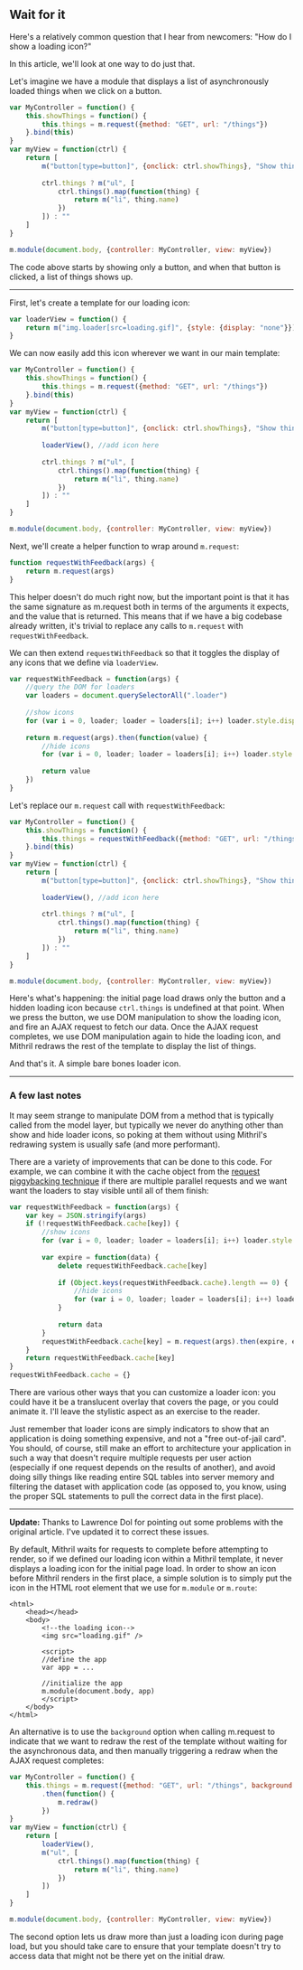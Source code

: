 ## Wait for it

Here's a relatively common question that I hear from newcomers: "How do I show a loading icon?"

In this article, we'll look at one way to do just that.

Let's imagine we have a module that displays a list of asynchronously loaded things when we click on a button.

```javascript
var MyController = function() {
	this.showThings = function() {
		this.things = m.request({method: "GET", url: "/things"})
	}.bind(this)
}
var myView = function(ctrl) {
	return [
		m("button[type=button]", {onclick: ctrl.showThings}, "Show things"),
		
		ctrl.things ? m("ul", [
			ctrl.things().map(function(thing) {
				return m("li", thing.name)
			})
		]) : ""
	]
}

m.module(document.body, {controller: MyController, view: myView})
```

The code above starts by showing only a button, and when that button is clicked, a list of things shows up.

---

First, let's create a template for our loading icon:

```javascript
var loaderView = function() {
	return m("img.loader[src=loading.gif]", {style: {display: "none"}})
}
```

We can now easily add this icon wherever we want in our main template:

```javascript
var MyController = function() {
	this.showThings = function() {
		this.things = m.request({method: "GET", url: "/things"})
	}.bind(this)
}
var myView = function(ctrl) {
	return [
		m("button[type=button]", {onclick: ctrl.showThings}, "Show things"),
		
		loaderView(), //add icon here
		
		ctrl.things ? m("ul", [
			ctrl.things().map(function(thing) {
				return m("li", thing.name)
			})
		]) : ""
	]
}

m.module(document.body, {controller: MyController, view: myView})
```

Next, we'll create a helper function to wrap around `m.request`:

```javascript
function requestWithFeedback(args) {
	return m.request(args)
}
```

This helper doesn't do much right now, but the important point is that it has the same signature as m.request both in terms of the arguments it expects, and the value that is returned. This means that if we have a big codebase already written, it's trivial to replace any calls to `m.request` with `requestWithFeedback`.

We can then extend `requestWithFeedback` so that it toggles the display of any icons that we define via `loaderView`.

```javascript
var requestWithFeedback = function(args) {
	//query the DOM for loaders
	var loaders = document.querySelectorAll(".loader")
	
	//show icons
	for (var i = 0, loader; loader = loaders[i]; i++) loader.style.display = "block"
	
	return m.request(args).then(function(value) {
		//hide icons
		for (var i = 0, loader; loader = loaders[i]; i++) loader.style.display = "none"
		
		return value
	})
}
```

Let's replace our `m.request` call with `requestWithFeedback`:

```javascript
var MyController = function() {
	this.showThings = function() {
		this.things = requestWithFeedback({method: "GET", url: "/things"})
	}.bind(this)
}
var myView = function(ctrl) {
	return [
		m("button[type=button]", {onclick: ctrl.showThings}, "Show things"),
		
		loaderView(), //add icon here
		
		ctrl.things ? m("ul", [
			ctrl.things().map(function(thing) {
				return m("li", thing.name)
			})
		]) : ""
	]
}

m.module(document.body, {controller: MyController, view: myView})
```

Here's what's happening: the initial page load draws only the button and a hidden loading icon because `ctrl.things` is undefined at that point. When we press the button, we use DOM manipulation to show the loading icon, and fire an AJAX request to fetch our data. Once the AJAX request completes, we use DOM manipulation again to hide the loading icon, and Mithril redraws the rest of the template to display the list of things.

And that's it. A simple bare bones loader icon.

---

### A few last notes

It may seem strange to manipulate DOM from a method that is typically called from the model layer, but typically we never do anything other than show and hide loader icons, so poking at them without using Mithril's redrawing system is usually safe (and more performant).

There are a variety of improvements that can be done to this code. For example, we can combine it with the cache object from the [request piggybacking technique](piggybacking-requests-in-a-widgety-world.html) if there are multiple parallel requests and we want want the loaders to stay visible until all of them finish:

```javascript
var requestWithFeedback = function(args) {
	var key = JSON.stringify(args)
	if (!requestWithFeedback.cache[key]) {
		//show icons
		for (var i = 0, loader; loader = loaders[i]; i++) loader.style.display = "block"
		
		var expire = function(data) {
			delete requestWithFeedback.cache[key]
			
			if (Object.keys(requestWithFeedback.cache).length == 0) {
				//hide icons
				for (var i = 0, loader; loader = loaders[i]; i++) loader.style.display = "none"
			}
			
			return data
		}
		requestWithFeedback.cache[key] = m.request(args).then(expire, expire)
	}
	return requestWithFeedback.cache[key]
}
requestWithFeedback.cache = {}
```

There are various other ways that you can customize a loader icon: you could have it be a translucent overlay that covers the page, or you could animate it. I'll leave the stylistic aspect as an exercise to the reader.

Just remember that loader icons are simply indicators to show that an application is doing something expensive, and not a "free out-of-jail card". You should, of course, still make an effort to architecture your application in such a way that doesn't require multiple requests per user action (especially if one request depends on the results of another), and avoid doing silly things like reading entire SQL tables into server memory and filtering the dataset with application code (as opposed to, you know, using the proper SQL statements to pull the correct data in the first place).

---

**Update:** Thanks to Lawrence Dol for pointing out some problems with the original article. I've updated it to correct these issues.

By default, Mithril waits for requests to complete before attempting to render, so if we defined our loading icon within a Mithril template, it never displays a loading icon for the initial page load. In order to show an icon before Mithril renders in the first place, a simple solution is to simply put the icon in the HTML root element that we use for `m.module` or `m.route`:

```markup
<html>
	<head></head>
	<body>
		<!--the loading icon-->
		<img src="loading.gif" />
		
		<script>
		//define the app
		var app = ...
		
		//initialize the app
		m.module(document.body, app)
		</script>
	</body>
</html>
```

An alternative is to use the `background` option when calling m.request to indicate that we want to redraw the rest of the template without waiting for the asynchronous data, and then manually triggering a redraw when the AJAX request completes:

```javascript
var MyController = function() {
	this.things = m.request({method: "GET", url: "/things", background: true})
		.then(function() {
			m.redraw()
		})
}
var myView = function(ctrl) {
	return [
		loaderView(),
		m("ul", [
			ctrl.things().map(function(thing) {
				return m("li", thing.name)
			})
		])
	]
}

m.module(document.body, {controller: MyController, view: myView})
```

The second option lets us draw more than just a loading icon during page load, but you should take care to ensure that your template doesn't try to access data that might not be there yet on the initial draw.